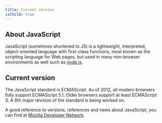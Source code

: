 ```yaml
---
title: Current version
isChild: true
---
```


## About JavaScript

JavaScript (sometimes shortened to JS) is a lightweight, interpreted, object-oriented language with first-class functions, most known as the scripting language for Web pages, but used in many non-browser environments as well such as [node.js][2].

## Current version

The JavaScript standard is ECMAScript. As of 2012, all modern browsers fully support ECMAScript 5.1. Older browsers support at least ECMAScript 3. A 6th major revision of the standard is being worked on.

A good reference to versions, references and news about JavaScript, you can find at [Mozilla Developer Network][1].

[1]: https://developer.mozilla.org/en-US/docs/JavaScript
[2]: http://nodejs.org/